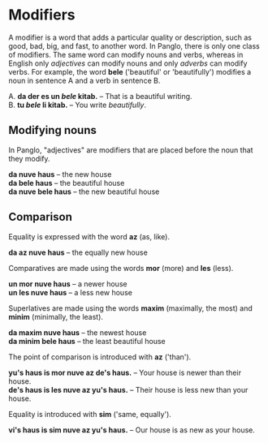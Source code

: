 # Modifiers

A modifier is a word that adds a particular quality or description,
such as good, bad, big, and fast, to another word.
In Panglo, there is only one class of modifiers.
The same word can modify nouns and verbs,
whereas in English only _adjectives_ can modify nouns
and only _adverbs_ can modify verbs.
For example, the word
**bele**
('beautiful' or 'beautifully')
modifies a noun in sentence A
and a verb in sentence B.

A. **da der es un _bele_ kitab.**
– That is a beautiful writing.  
B. **tu _bele_ li kitab.**
– You write _beautifully_.


## Modifying nouns

In Panglo, "adjectives" are modifiers that are placed before the noun that they modify.

**da nuve haus**
– the new house  
**da bele haus**
– the beautiful house  
**da nuve bele haus**
– the new beautiful house


## Comparison

Equality is expressed with the word
**az**
(as, like).

**da az nuve haus**
– the equally new house

Comparatives are made using the words
**mor**
(more) and
**les**
(less).

**un mor nuve haus**
– a newer house  
**un les nuve haus**
– a less new house

Superlatives are made using the words
**maxim**
(maximally, the most) and
**minim**
(minimally, the least).

**da maxim nuve haus**
– the newest house  
**da minim bele haus**
– the least beautiful house

The point of comparison is introduced with
**az**
('than').

**yu's haus is mor nuve az de's haus.**
– Your house is newer than their house.  
**de's haus is les nuve az yu's haus.**
– Their house is less new than your house.

Equality is introduced with
**sim**
('same, equally').

**vi's haus is sim nuve az yu's haus.**
– Our house is as new as your house.

